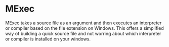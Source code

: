 # MExec
MExec takes a source file as an argument and then executes an interpreter or compiler based on the file extension on Windows.  This offers a simplified way of building a quick source file and not worring about which interpreter or compiler is installed on your windows.
